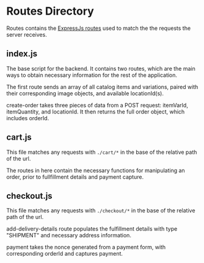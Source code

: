 # Routes Directory

Routes contains the [ExpressJs routes](https://expressjs.com/en/guide/routing.html) used to match the the requests the server receives.

## index.js

The base script for the backend. It contains two routes, which are the main ways to obtain necessary information for the rest of the application. 

The first route sends an array of all catalog items and variations, paired with their corresponding image objects, and available locationId(s).

create-order takes three pieces of data from a POST request: itemVarId, itemQuantity, and locationId. It then returns the full order object, which includes orderId.

## cart.js

This file matches any requests with `./cart/*` in the base of the relative path of the url.

The routes in here contain the necessary functions for manipulating an order, prior to fullfillment details and payment capture. 

## checkout.js

This file matches any requests with `./checkout/*` in the base of the relative path of the url.

add-delivery-details route populates the fulfillment details with type "SHIPMENT" and necessary address information.

payment takes the nonce generated from a payment form, with corresponding orderId and captures payment.

